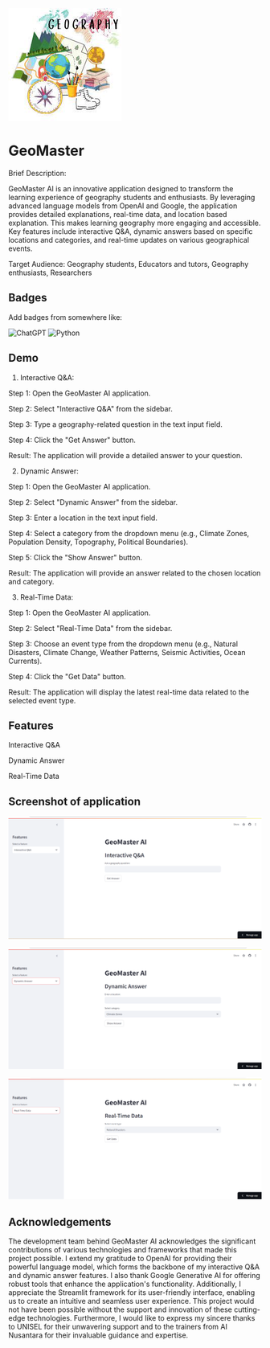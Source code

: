 ![GeoMaster your AI Assistant](images.jpg)
# GeoMaster

Brief Description:

GeoMaster AI is an innovative application designed to transform the learning experience of geography students and enthusiasts. 
By leveraging advanced language models from OpenAI and Google, the application provides detailed explanations, real-time data, and location based explanation. 
This makes learning geography more engaging and accessible. 
Key features include interactive Q&A, dynamic answers based on specific locations and categories, and real-time updates on various geographical events.

Target Audience:
Geography students,
Educators and tutors,
Geography enthusiasts,
Researchers

## Badges

Add badges from somewhere like: 

![ChatGPT](https://img.shields.io/badge/chatGPT-74aa9c?style=for-the-badge&logo=openai&logoColor=white)
![Python](https://img.shields.io/badge/python-3670A0?style=for-the-badge&logo=python&logoColor=ffdd54)

## Demo

1. Interactive Q&A:

Step 1: Open the GeoMaster AI application.

Step 2: Select "Interactive Q&A" from the sidebar.

Step 3: Type a geography-related question in the text input field.

Step 4: Click the "Get Answer" button.

Result: The application will provide a detailed answer to your question.

2. Dynamic Answer:

Step 1: Open the GeoMaster AI application.

Step 2: Select "Dynamic Answer" from the sidebar.

Step 3: Enter a location in the text input field.

Step 4: Select a category from the dropdown menu (e.g., Climate Zones, Population Density, Topography, Political Boundaries).

Step 5: Click the "Show Answer" button.

Result: The application will provide an answer related to the chosen location and category.

3. Real-Time Data:

Step 1: Open the GeoMaster AI application.

Step 2: Select "Real-Time Data" from the sidebar.

Step 3: Choose an event type from the dropdown menu (e.g., Natural Disasters, Climate Change, Weather Patterns, Seismic Activities, Ocean Currents).

Step 4: Click the "Get Data" button.

Result: The application will display the latest real-time data related to the selected event type.


## Features

Interactive Q&A

Dynamic Answer

Real-Time Data

## Screenshot of application
![Interactive Q&A](Q%20and%20A.png)

![Dynamic Answer](dynamic%20answer.png)

![Real-Time Data](realtime%20data.png)
## Acknowledgements

The development team behind GeoMaster AI acknowledges the significant contributions of various technologies and frameworks that made this project possible. 
I extend my gratitude to OpenAI for providing their powerful language model, which forms the backbone of my interactive Q&A and dynamic answer features.
I also thank Google Generative AI for offering robust tools that enhance the application's functionality.
Additionally, I appreciate the Streamlit framework for its user-friendly interface, enabling us to create an intuitive and seamless user experience. 
This project would not have been possible without the support and innovation of these cutting-edge technologies. 
Furthermore, I would like to express my sincere thanks to UNISEL for their unwavering support and to the trainers from AI Nusantara for their invaluable guidance and expertise.






